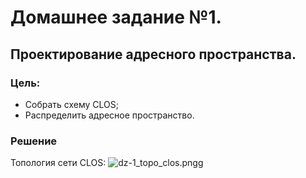 # Домашнее задание №1.
## Проектирование адресного пространства.
### Цель:
- Собрать схему CLOS;
- Распределить адресное пространство.

### Решение
Топология сети CLOS:
![dz-1_topo_clos.pngg](https://github.com/Tema-sudo/OTUS_DC_network_design/blob/8976a079a8ca455b6f22711f617ea794407af25f/lab_01/dz-1_topo_clos.pnghttps://github.com/Tema-sudo/OTUS_DC_network_design/blob/8976a079a8ca455b6f22711f617ea794407af25f/lab_01/dz-1_topo_clos.png)

